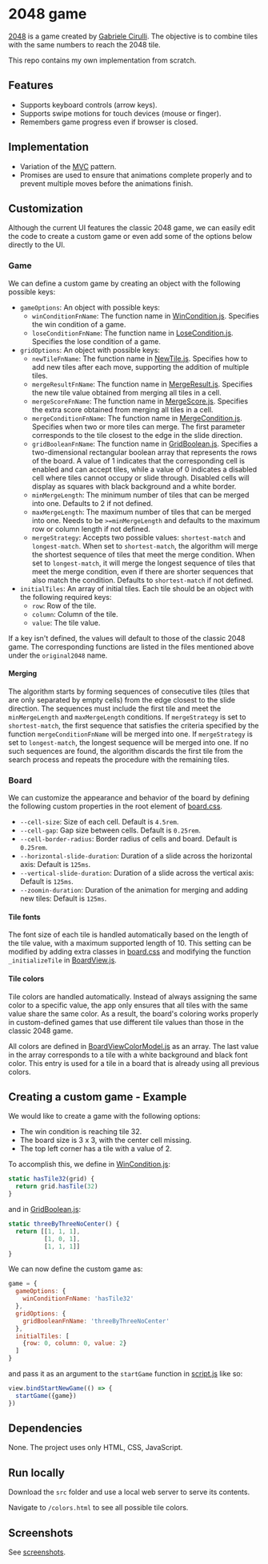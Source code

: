 # 2048 game

[2048](https://en.wikipedia.org/wiki/2048_(video_game)) is a game created by [Gabriele Cirulli](https://github.com/gabrielecirulli). The objective is to combine tiles with the same numbers to reach the 2048 tile.

This repo contains my own implementation from scratch.

## Features

* Supports keyboard controls (arrow keys).
* Supports swipe motions for touch devices (mouse or finger).
* Remembers game progress even if browser is closed.

## Implementation

* Variation of the [MVC](https://en.wikipedia.org/wiki/Model%E2%80%93view%E2%80%93controller) pattern.
* Promises are used to ensure that animations complete properly and to prevent multiple moves before the animations finish.

## Customization

Although the current UI features the classic 2048 game, we can easily edit the code to create a custom game or even add some of the options below directly to the UI.

### Game

We can define a custom game by creating an object with the following possible keys:

* `gameOptions`: An object with possible keys:
  * `winConditionFnName`: The function name in [WinCondition.js](src/js/gameModel/WinCondition.js). Specifies the win condition of a game.
  * `loseConditionFnName`: The function name in [LoseCondition.js](src/js/gameModel/LoseCondition.js). Specifies the lose condition of a game.
* `gridOptions`: An object with possible keys:
  * `newTileFnName`: The function name in [NewTile.js](src/js/gameModel/NewTile.js). Specifies how to add new tiles after each move, supporting the addition of multiple tiles.
  * `mergeResultFnName`: The function name in [MergeResult.js](src/js/gameModel/MergeResult.js). Specifies the new tile value obtained from merging all tiles in a cell.
  * `mergeScoreFnName`: The function name in [MergeScore.js](src/js/gameModel/MergeScore.js). Specifies the extra score obtained from merging all tiles in a cell.
  * `mergeConditionFnName`: The function name in [MergeCondition.js](src/js/gameModel/MergeCondition.js). Specifies when two or more tiles can merge. The first parameter corresponds to the tile closest to the edge in the slide direction.
  * `gridBooleanFnName`: The function name in [GridBoolean.js](src/js/gameModel/GridBoolean.js). Specifies a two-dimensional rectangular boolean array that represents the rows of the board. A value of 1 indicates that the corresponding cell is enabled and can accept tiles, while a value of 0 indicates a disabled cell where tiles cannot occupy or slide through. Disabled cells will display as squares with black background and a white border.
  * `minMergeLength`: The minimum number of tiles that can be merged into one. Defaults to 2 if not defined.
  * `maxMergeLength`: The maximum number of tiles that can be merged into one. Needs to be `>=minMergeLength` and defaults to the maximum row or column length if not defined.
  * `mergeStrategy`: Accepts two possible values: `shortest-match` and `longest-match`. When set to `shortest-match`, the algorithm will merge the shortest sequence of tiles that meet the merge condition. When set to `longest-match`, it will merge the longest sequence of tiles that meet the merge condition, even if there are shorter sequences that also match the condition. Defaults to `shortest-match` if not defined.
* `initialTiles`: An array of initial tiles. Each tile should be an object with the following required keys:
  * `row`: Row of the tile.
  * `column`: Column of the tile.
  * `value`: The tile value.

If a key isn't defined, the values will default to those of the classic 2048 game. The corresponding functions are listed in the files mentioned above under the `original2048` name.

#### Merging

The algorithm starts by forming sequences of consecutive tiles (tiles that are only separated by empty cells) from the edge closest to the slide direction. The sequences must include the first tile and meet the `minMergeLength` and `maxMergeLength` conditions. If `mergeStrategy` is set to `shortest-match`, the first sequence that satisfies the criteria specified by the function `mergeConditionFnName` will be merged into one. If `mergeStrategy` is set to `longest-match`, the longest sequence will be merged into one. If no such sequences are found, the algorithm discards the first tile from the search process and repeats the procedure with the remaining tiles.

### Board

We can customize the appearance and behavior of the board by defining the following custom properties in the root element of [board.css](src/css/board.css).

* `--cell-size`: Size of each cell. Default is `4.5rem`.
* `--cell-gap`: Gap size between cells. Default is `0.25rem`.
* `--cell-border-radius`: Border radius of cells and board. Default is `0.25rem`.
* `--horizontal-slide-duration`: Duration of a slide across the horizontal axis: Default is `125ms`.
* `--vertical-slide-duration`: Duration of a slide across the vertical axis: Default is `125ms`.
* `--zoomin-duration`: Duration of the animation for merging and adding new tiles: Default is `125ms`.

#### Tile fonts

The font size of each tile is handled automatically based on the length of the tile value, with a maximum supported length of 10. This setting can be modified by adding extra classes in [board.css](src/css/board.css) and modifying the function `_initializeTile` in [BoardView.js](src/js/gameView/BoardView.js).

#### Tile colors

Tile colors are handled automatically. Instead of always assigning the same color to a specific value, the app only ensures that all tiles with the same value share the same color. As a result, the board's coloring works properly in custom-defined games that use different tile values than those in the classic 2048 game.

All colors are defined in [BoardViewColorModel.js](src/js/gameView/BoardViewColorModel.js) as an array. The last value in the array corresponds to a tile with a white background and black font color. This entry is used for a tile in a board that is already using all previous colors.

## Creating a custom game - Example

We would like to create a game with the following options:

* The win condition is reaching tile 32.
* The board size is 3 x 3, with the center cell missing.
* The top left corner has a tile with a value of 2.

To accomplish this, we define in [WinCondition.js](src/js/gameModel/WinCondition.js):

```js
static hasTile32(grid) {
  return grid.hasTile(32)
}
```

and in [GridBoolean.js](src/js/gameModel/GridBoolean.js):

```js
static threeByThreeNoCenter() {
  return [[1, 1, 1],
          [1, 0, 1],
          [1, 1, 1]]
}
```

We can now define the custom game as:

```js
game = {
  gameOptions: {
    winConditionFnName: 'hasTile32'
  },
  gridOptions: {
    gridBooleanFnName: 'threeByThreeNoCenter'
  },
  initialTiles: [
    {row: 0, column: 0, value: 2}
  ]
}
```

and pass it as an argument to the `startGame` function in [script.js](src/js/script.js) like so:

```js
view.bindStartNewGame(() => {
  startGame({game})
})
```

## Dependencies

None. The project uses only HTML, CSS, JavaScript.

## Run locally

Download the `src` folder and use a local web server to serve its contents.

Navigate to `/colors.html` to see all possible tile colors.

## Screenshots

See [screenshots](screenshots/).
